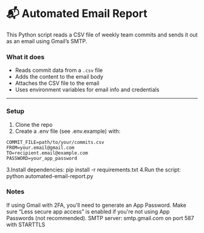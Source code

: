 # 📬 Automated Email Report

This Python script reads a CSV file of weekly team commits and sends it out as an email using Gmail’s SMTP.

### What it does

- Reads commit data from a `.csv` file
- Adds the content to the email body
- Attaches the CSV file to the email
- Uses environment variables for email info and credentials

---

### Setup

1. Clone the repo
2. Create a .env file (see .env.example) with:

```env
COMMIT_FILE=path/to/your/commits.csv
FROM=your.email@gmail.com
TO=recipient.email@example.com
PASSWORD=your_app_password
```

3.Install dependencies: pip install -r requirements.txt
4.Run the script: python automated-email-report.py

### Notes

If using Gmail with 2FA, you’ll need to generate an App Password.
Make sure “Less secure app access” is enabled if you're not using App Passwords (not recommended).
SMTP server: smtp.gmail.com on port 587 with STARTTLS

